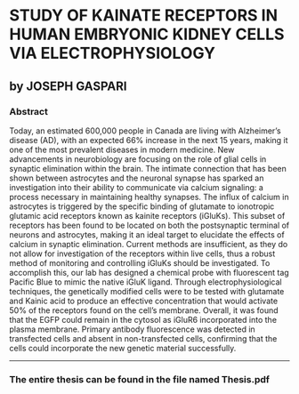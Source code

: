 # STUDY OF KAINATE RECEPTORS IN HUMAN EMBRYONIC KIDNEY CELLS VIA ELECTROPHYSIOLOGY 
## by JOSEPH GASPARI

### Abstract 

Today, an estimated 600,000 people in Canada are living with Alzheimer’s disease (AD), with an expected 66% increase in the next 15 years, making it one of the most prevalent diseases in modern medicine. New advancements in neurobiology are focusing on the role of glial cells in synaptic elimination within the brain. The intimate connection that has been shown between astrocytes and the neuronal synapse has sparked an investigation into their ability to communicate via calcium signaling: a process necessary in maintaining healthy synapses. The influx of calcium in astrocytes is triggered by the specific binding of glutamate to ionotropic glutamic acid receptors known as kainite receptors (iGluKs). This subset of receptors has been found to be located on both the postsynaptic terminal of neurons and astrocytes, making it an ideal target to elucidate the effects of calcium in synaptic elimination. Current methods are insufficient, as they do not allow for investigation of the receptors within live cells, thus a robust method of monitoring and controlling iGluKs should be investigated. To accomplish this, our lab has designed a chemical probe with fluorescent tag Pacific Blue to mimic the native iGluK ligand. Through electrophysiological techniques, the genetically modified cells were to be tested with glutamate and Kainic acid to produce an effective concentration that would activate 50% of the receptors found on the cell’s membrane. Overall, it was found that the EGFP could remain in the cytosol as iGluR6 incorporated into the plasma membrane. Primary antibody fluorescence was detected in transfected cells and absent in non-transfected cells, confirming that the cells could incorporate the new genetic material successfully.

------------------------------------------------------------------------------------------
### The entire thesis can be found in the file named Thesis.pdf

